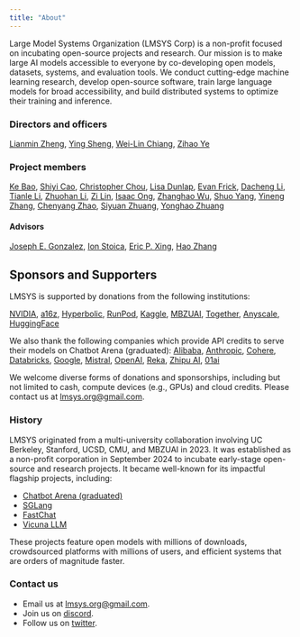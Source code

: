 ```yaml
---
title: "About"
---
```


Large Model Systems Organization (LMSYS Corp) is a non-profit focused on incubating open-source projects and research.
Our mission is to make large AI models accessible to everyone by co-developing open models, datasets, systems, and evaluation tools. We conduct cutting-edge machine learning research, develop open-source software, train large language models for broad accessibility, and build distributed systems to optimize their training and inference.

### Directors and officers
[Lianmin Zheng](https://lmzheng.net/), [Ying Sheng](https://sites.google.com/view/yingsheng/home), [Wei-Lin Chiang](https://infwinston.github.io/), [Zihao Ye](https://homes.cs.washington.edu/~zhye/)

### Project members
[Ke Bao](https://github.com/ispobock),
[Shiyi Cao](https://shiyicao.com/),
[Christopher Chou](https://github.com/BabyChouSr),
[Lisa Dunlap](https://lisabdunlap.com),
[Evan Frick](https://efrick2002.github.io/),
[Dacheng Li](https://dachengli1.github.io/),
[Tianle Li](https://codingwithtim.github.io/),
[Zhuohan Li](https://people.eecs.berkeley.edu/~zhuohan/),
[Zi Lin](https://zi-lin.com/),
[Isaac Ong](https://isaacong.me),
[Zhanghao Wu](https://zhanghaowu.me/),
[Shuo Yang](https://github.com/andy-yang-1),
[Yineng Zhang](https://zhyncs.com/),
[Chenyang Zhao](https://zhaochenyang20.github.io/Chayenne/),
[Siyuan Zhuang](https://github.com/suquark),
[Yonghao Zhuang](https://github.com/ZYHowell)

#### Advisors
[Joseph E. Gonzalez](https://people.eecs.berkeley.edu/~jegonzal/), [Ion Stoica](https://people.eecs.berkeley.edu/~istoica/), [Eric P. Xing](http://www.cs.cmu.edu/~epxing/), [Hao Zhang](https://people.eecs.berkeley.edu/~hao/)

## Sponsors and Supporters
LMSYS is supported by donations from the following institutions:

[NVIDIA](https://www.nvidia.com/), [a16z](https://a16z.com/), [Hyperbolic](https://hyperbolic.xyz), [RunPod](https://www.runpod.io/), [Kaggle](https://www.kaggle.com/), [MBZUAI](https://mbzuai.ac.ae/), [Together](https://www.together.ai/), [Anyscale](https://www.anyscale.com/), [HuggingFace](https://huggingface.co/)

We also thank the following companies which provide API credits to serve their models on Chatbot Arena (graduated):
[Alibaba](https://www.alibabacloud.com/en/solutions/generative-ai/qwen), [Anthropic](https://www.anthropic.com/api), [Cohere](https://cohere.com/), [Databricks](https://www.databricks.com/), [Google](https://ai.google.dev/), [Mistral](https://mistral.ai/), [OpenAI](https://www.openai.com/), [Reka](https://www.reka.ai/), [Zhipu AI](https://open.bigmodel.cn/), [01ai](https://www.01.ai/)

We welcome diverse forms of donations and sponsorships, including but not limited to cash, compute devices (e.g., GPUs) and cloud credits. Please contact us at [lmsys.org@gmail.com](mailto:lmsysorg@gmail.com).

### History
LMSYS originated from a multi-university collaboration involving UC Berkeley, Stanford, UCSD, CMU, and MBZUAI in 2023.
It was established as a non-profit corporation in September 2024 to incubate early-stage open-source and research projects.
It became well-known for its impactful flagship projects, including:

- [Chatbot Arena (graduated)](https://lmarena.ai/)
- [SGLang](https://github.com/sgl-project/sglang/tree/main)
- [FastChat](https://github.com/lm-sys/FastChat/tree/main)
- [Vicuna LLM](https://en.wikipedia.org/wiki/Vicuna_LLM)

These projects feature open models with millions of downloads, crowdsourced platforms with millions of users, and efficient systems that are orders of magnitude faster.

### Contact us
- Email us at [lmsys.org@gmail.com](mailto:lmsysorg@gmail.com).
- Join us on [discord](https://discord.com/invite/HSWAKCrnFx).
- Follow us on [twitter](https://twitter.com/lmsysorg).
